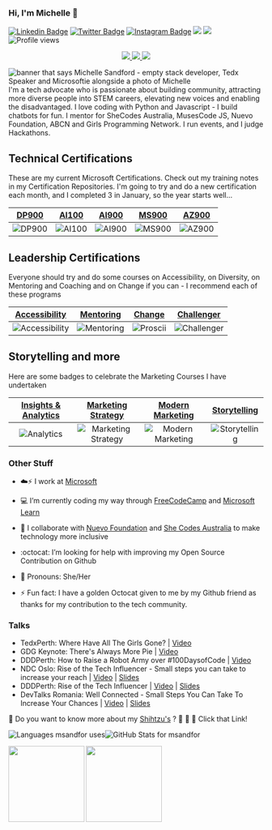 ### Hi, I'm Michelle 👋 

<!-- social links -->

[![Linkedin Badge](https://img.shields.io/badge/-LinkedIn-0e76a8?style=flat-square&logo=Linkedin&logoColor=white)](https://linkedin.com/in/michellesandford)
[![Twitter Badge](https://img.shields.io/twitter/follow/msandfor?style=social)](https://twitter.com/msandfor)
[![Instagram Badge](https://img.shields.io/badge/-Instagram-e4405f?style=flat-square&logo=Instagram&logoColor=white)](https://instagram.com/techgirlwa/)
![](https://img.shields.io/github/last-commit/msandfor/msandfor?&style=flat-square)
![](https://img.shields.io/github/followers/msandfor?label=Followers&style=flat-square)
![Profile views](https://gpvc.arturio.dev/msandfor)

<p align="center">
<a href="https://codepen.io/msandfor">
    <img src="https://img.shields.io/badge/-Codepen.io-brightgreen?style=flat-square&logo=codepen&logoColor=white"/>
  </a>
<a href="https://dev.to/msandfor">
    <img src="https://img.shields.io/badge/-Dev.to-grey?style=flat-square&logo=dev.to&logoColor=white"/>
  </a>
<a href="http://www.youtube.com/c/MichelleSandford"><img src="https://img.shields.io/badge/-Youtube-red?style=flat-square&logo=Youtube&logoColor=white"/></a>
</p>

<!--
**msandfor/msandfor** is a ✨ _special_ ✨ repository because its `README.md` (this file) appears on your GitHub profile.

Here are some ideas to get you started:

- 🔭 I’m currently working on ...
- 🌱 I’m currently learning ...
- 👯 I’m looking to collaborate on ...
- 🤔 I’m looking for help with ...
- 💬 Ask me about ...
- 📫 How to reach me: ...
- 😄 Pronouns: ...
- ⚡ Fun fact: ...
-->

<img src="https://github.com/msandfor/msandfor/blob/master/assets/gh-header-image.gif" alt="banner that says Michelle Sandford - empty stack developer, Tedx Speaker and Microsoftie alongside a photo of Michelle">
I'm a tech advocate who is passionate about building community, attracting more diverse people into STEM careers, elevating new voices and enabling the disadvantaged. I love coding with  Python and Javascript - I build chatbots for fun. I mentor for SheCodes Australia, MusesCode JS, Nuevo Foundation, ABCN and Girls Programming Network. I run events, and I judge Hackathons.

## Technical Certifications

These are my current Microsoft Certifications.  Check out my training notes in my Certification Repositories. I'm going to try and do a new certification each month, and I completed 3 in January, so the year starts well...

|[**DP900**](https://www.youracclaim.com/earner/earned/badge/150bebcc-ad12-4fc6-9136-9f241dd86598)|[**AI100**](https://www.youracclaim.com/earner/earned/badge/4bc029c0-4e81-4ce9-b835-a7607a887b15)|[**AI900**](https://www.youracclaim.com/earner/earned/badge/2de77be7-4abf-454c-bc84-07f257c28e6c)|[**MS900**](https://www.youracclaim.com/earner/earned/badge/a0801b84-8cee-49d2-a1b2-b75981cc7bda)|[**AZ900**](https://www.youracclaim.com/earner/earned/badge/bbaa1454-9842-4b1e-a98c-104625575d09)|
|:---:|:---:|:---:|:---:|:---:| 
|![DP900](https://github.com/msandfor/msandfor/blob/master/assets/azure-data-fundamentals-600x600.png)|![AI100](https://github.com/msandfor/msandfor/blob/master/assets/azure-ai-engineer-600x600.png)|![AI900](https://github.com/msandfor/msandfor/blob/master/assets/azure-ai-fundamentals-600x600.png)|![MS900](https://github.com/msandfor/msandfor/blob/master/assets/microsoft365-fundamentals-600x600.png)|![AZ900](https://github.com/msandfor/msandfor/blob/master/assets/azure-fundamentals-600x600.png)|

## Leadership Certifications

Everyone should try and do some courses on Accessibility, on Diversity, on Mentoring and Coaching and on Change if you can - I recommend each of these programs

|[**Accessibility**](https://www.youracclaim.com/earner/earned/badge/781e2c17-2ec9-4e26-a81e-2d88f66d3b6a)|[**Mentoring**](https://www.youracclaim.com/earner/earned/badge/c3685d01-14eb-4a0e-b0cb-fbebb660c879)|[**Change**](https://www.youracclaim.com/earner/earned/badge/850560df-682b-4d92-8338-1d4b144bc271)|[**Challenger**](https://www.youracclaim.com/earner/earned/badge/45adcea2-a316-4e50-abd8-de50c2f3e21d)|
|:---:|:---:|:---:|:---:|
|![Accessibility](https://github.com/msandfor/msandfor/blob/master/assets/Acc_Badge_v4.png)|![Mentoring](https://github.com/msandfor/msandfor/blob/master/assets/Mentor-Gold.png)|![Proscii](https://github.com/msandfor/msandfor/blob/master/assets/Change_Practitioner.png)|![Challenger](https://github.com/msandfor/msandfor/blob/master/assets/Microsoft-Insight-Selling__284_29.png)|


## Storytelling and more

Here are some badges to celebrate the Marketing Courses I have undertaken

|[**Insights & Analytics**](https://www.youracclaim.com/earner/earned/badge/352507f7-377d-4290-acc6-06b57becf69e)|[**Marketing Strategy**](https://www.youracclaim.com/earner/earned/badge/b93bac3a-d4a2-4a66-a428-a1522ae0e2f4)|[**Modern Marketing**](https://www.youracclaim.com/earner/earned/badge/e80bb12f-1886-484d-abad-78ed76f6855b)|[**Storytelling**](https://www.youracclaim.com/earner/earned/badge/8c40cc72-b74d-4b03-b7ea-7bf8f1a25da5)|
|:---:|:---:|:---:|:---:|
|![Analytics](https://github.com/msandfor/msandfor/blob/master/assets/Kellogg_Analytics-01.png)|![Marketing Strategy](https://github.com/msandfor/msandfor/blob/master/assets/badge-352-modern-marketer-business-marketing-strategy.png)|![Modern Marketing](https://github.com/msandfor/msandfor/blob/master/assets/Microsoft_Kellogg_Graduate-01.png)|![Storytelling](https://github.com/msandfor/msandfor/blob/master/assets/StoryImpact-Badge-Grad-Nov-7-2017.png)|


### Other Stuff

- :cloud::zap: I work at <a href="https://www.microsoft.com/inculture/people-who-inspire/">Microsoft</a> 
- :computer: I’m currently coding my way through <a href="https://freecodecamp.org/">FreeCodeCamp</a> and <a href="https://docs.microsoft.com/en-us/learn/">Microsoft Learn</a>

- :raising_hand: I collaborate with <a href="https://www.nuevofoundation.org/">Nuevo Foundation</a> and <a href="https://shecodes.com.au/">She Codes Australia</a> to make technology more inclusive
- :octocat: I’m looking for help with improving my Open Source Contribution on Github
- :woman: Pronouns: She/Her
- ⚡ Fun fact: I have a golden Octocat given to me by my Github friend as thanks for my contribution to the tech community.

### Talks

- TedxPerth: Where Have All The Girls Gone? | [Video](https://youtu.be/R6UODmQXzIs)
- GDG Keynote: There's Always More Pie | [Video](https://youtu.be/pGekaykc1c0)
- DDDPerth: How to Raise a Robot Army over #100DaysofCode | [Video](https://youtu.be/Sj9ZAq2D3AU) 
- NDC Oslo: Rise of the Tech Influencer - Small steps you can take to increase your reach | [Video](https://youtu.be/W0Lui4HlHkk) | [Slides](https://speakerdeck.com/msandfor/rise-of-the-tech-influencer-small-steps-you-can-take-to-increase-your-reach)
- DDDPerth: Rise of the Tech Influencer | [Video](https://youtu.be/e_ATZWVWJzU) | [Slides](https://speakerdeck.com/msandfor/number-dddperth-rise-of-the-tech-influencer-small-steps-you-can-take-to-increase-your-reach)
- DevTalks Romania: Well Connected - Small Steps You Can Take To Increase Your Chances | [Video](https://youtu.be/7E58yb2cstY) | [Slides](https://speakerdeck.com/msandfor/well-connected)

<!--dog stuff-->

💬 Do you want to know more about my [Shihtzu's](http://instagram.com/leoandsnickers) ? :bear: :lion: :panda_face: Click that Link!

<!--dashboards-->

<p><img align="center" src="https://github-readme-stats.vercel.app/api/top-langs/?username=msandfor&show_icons=true&theme=radical&layout=compact&hide=html" alt="Languages msandfor uses" /><img align="center" src="https://github-readme-stats.vercel.app/api?username=msandfor&show_icons=true&theme=radical&layout=compact" alt="GitHub Stats for msandfor" /></p>

<img align="left" width="150" height="150" src="https://github.com/msandfor/msandfor/blob/master/assets/octomichelle1.gif"></a>
<img align="left" width="150" height="150" src="https://github.com/msandfor/msandfor/blob/master/assets/twiliowearamask.gif"></a>



